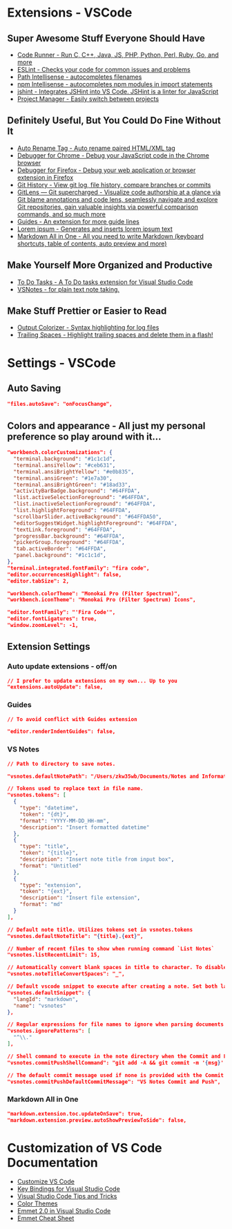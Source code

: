 
# Extensions - VSCode 
## Super Awesome Stuff Everyone Should Have
* [Code Runner - Run C, C++, Java, JS, PHP, Python, Perl, Ruby, Go, and more](https://marketplace.visualstudio.com/items?itemName=formulahendry.code-runner)
* [ESLint - Checks your code for common issues and problems](https://marketplace.visualstudio.com/items?itemName=dbaeumer.vscode-eslint)
* [Path Intellisense - autocompletes filenames](https://marketplace.visualstudio.com/items?itemName=christian-kohler.path-intellisense)
* [npm Intellisense - autocompletes npm modules in import statements](https://marketplace.visualstudio.com/items?itemName=christian-kohler.npm-intellisense)
* [jshint - Integrates JSHint into VS Code. JSHint is a linter for JavaScript](https://marketplace.visualstudio.com/items?itemName=dbaeumer.jshint)
* [Project Manager - Easily switch between projects](https://marketplace.visualstudio.com/items?itemName=alefragnani.project-manager)


## Definitely Useful, But You Could Do Fine Without It
* [Auto Rename Tag - Auto rename paired HTML/XML tag](https://marketplace.visualstudio.com/items?itemName=formulahendry.auto-rename-tag)
* [Debugger for Chrome - Debug your JavaScript code in the Chrome browser](https://marketplace.visualstudio.com/items?itemName=msjsdiag.debugger-for-chrome)
* [Debugger for Firefox - Debug your web application or browser extension in Firefox](https://marketplace.visualstudio.com/items?itemName=hbenl.vscode-firefox-debug)
* [Git History - View git log, file history, compare branches or commits](https://marketplace.visualstudio.com/items?itemName=donjayamanne.githistory)
* [GitLens — Git supercharged - Visualize code authorship at a glance via Git blame annotations and code lens, seamlessly navigate and explore Git repositories, gain valuable insights via powerful comparison commands, and so much more](https://marketplace.visualstudio.com/items?itemName=eamodio.gitlens)
* [Guides - An extension for more guide lines](https://marketplace.visualstudio.com/items?itemName=spywhere.guides)
* [Lorem ipsum - Generates and inserts lorem ipsum text](https://marketplace.visualstudio.com/items?itemName=Tyriar.lorem-ipsum)
* [Markdown All in One - All you need to write Markdown (keyboard shortcuts, table of contents, auto preview and more)](https://marketplace.visualstudio.com/items?itemName=yzhang.markdown-all-in-one)

## Make Yourself More Organized and Productive
* [To Do Tasks - A To Do tasks extension for Visual Studio Code](https://marketplace.visualstudio.com/items?itemName=sandy081.todotasks)
* [VSNotes - for plain text note taking.](https://marketplace.visualstudio.com/items?itemName=patricklee.vsnotes)

## Make Stuff Prettier or Easier to Read
* [Output Colorizer - Syntax highlighting for log files](https://marketplace.visualstudio.com/items?itemName=IBM.output-colorizer)
* [Trailing Spaces - Highlight trailing spaces and delete them in a flash!](https://marketplace.visualstudio.com/items?itemName=shardulm94.trailing-spaces)

# Settings - VSCode

## Auto Saving
<!-- // Controls auto save of dirty files. Accepted values:  'off', 'afterDelay', 'onFocusChange' (editor loses focus), 'onWindowChange' (window loses focus). If set to 'afterDelay', you can configure the delay in 'files.autoSaveDelay'. -->
```json
"files.autoSave": "onFocusChange",
```
## Colors and appearance - All just my personal preference so play around with it...
```json
"workbench.colorCustomizations": {
  "terminal.background": "#1c1c1d",
  "terminal.ansiYellow": "#ceb631",
  "terminal.ansiBrightYellow": "#e0b835",
  "terminal.ansiGreen": "#1e7a30",
  "terminal.ansiBrightGreen": "#18ad33",
  "activityBarBadge.background": "#64FFDA",
  "list.activeSelectionForeground": "#64FFDA",
  "list.inactiveSelectionForeground": "#64FFDA",
  "list.highlightForeground": "#64FFDA",
  "scrollbarSlider.activeBackground": "#64FFDA50",
  "editorSuggestWidget.highlightForeground": "#64FFDA",
  "textLink.foreground": "#64FFDA",
  "progressBar.background": "#64FFDA",
  "pickerGroup.foreground": "#64FFDA",
  "tab.activeBorder": "#64FFDA",
  "panel.background": "#1c1c1d",
},
"terminal.integrated.fontFamily": "fira code",
"editor.occurrencesHighlight": false,
"editor.tabSize": 2,

"workbench.colorTheme": "Monokai Pro (Filter Spectrum)",
"workbench.iconTheme": "Monokai Pro (Filter Spectrum) Icons",

"editor.fontFamily": "'Fira Code'",
"editor.fontLigatures": true,
"window.zoomLevel": -1,
```
## Extension Settings
### Auto update extensions - off/on
```json
// I prefer to update extensions on my own... Up to you
"extensions.autoUpdate": false,
```
### Guides
```json
// To avoid conflict with Guides extension

"editor.renderIndentGuides": false,
```
### VS Notes
```json
// Path to directory to save notes.

"vsnotes.defaultNotePath": "/Users/zkw35wb/Documents/Notes and Information",

// Tokens used to replace text in file name.
"vsnotes.tokens": [
  {
    "type": "datetime",
    "token": "{dt}",
    "format": "YYYY-MM-DD_HH-mm",
    "description": "Insert formatted datetime"
  },
  {
    "type": "title",
    "token": "{title}",
    "description": "Insert note title from input box",
    "format": "Untitled"
  },
  {
    "type": "extension",
    "token": "{ext}",
    "description": "Insert file extension",
    "format": "md"
  }
],

// Default note title. Utilizes tokens set in vsnotes.tokens
"vsnotes.defaultNoteTitle": "{title}.{ext}",

// Number of recent files to show when running command `List Notes`
"vsnotes.listRecentLimit": 15,

// Automatically convert blank spaces in title to character. To disable set to `null`
"vsnotes.noteTitleConvertSpaces": "_",

// Default vscode snippet to execute after creating a note. Set both langId and name to null to disable
"vsnotes.defaultSnippet": {
  "langId": "markdown",
  "name": "vsnotes"
},

// Regular expressions for file names to ignore when parsing documents in note folder
"vsnotes.ignorePatterns": [
  "^\\."
],

// Shell command to execute in the note directory when the Commit and Push command is executed. The {msg} token will be replaced with the contents of an input box shown or, if empty, the default commit message.
"vsnotes.commitPushShellCommand": "git add -A && git commit -m '{msg}' && git push",

// The default commit message used if none is provided with the Commit and Push command
"vsnotes.commitPushDefaultCommitMessage": "VS Notes Commit and Push",
```
### Markdown All in One
```json
"markdown.extension.toc.updateOnSave": true,
"markdown.extension.preview.autoShowPreviewToSide": false,
```
# Customization of VS Code Documentation
* [Customize VS Code](https://code.visualstudio.com/docs/introvideos/configure)
* [Key Bindings for Visual Studio Code](https://code.visualstudio.com/docs/getstarted/keybindings)
* [Visual Studio Code Tips and Tricks](https://code.visualstudio.com/docs/getstarted/tips-and-tricks)
* [Color Themes](https://code.visualstudio.com/docs/getstarted/themes)
* [Emmet 2.0 in Visual Studio Code](https://code.visualstudio.com/docs/editor/emmet)
* [Emmet Cheat Sheet](https://docs.emmet.io/cheat-sheet/)